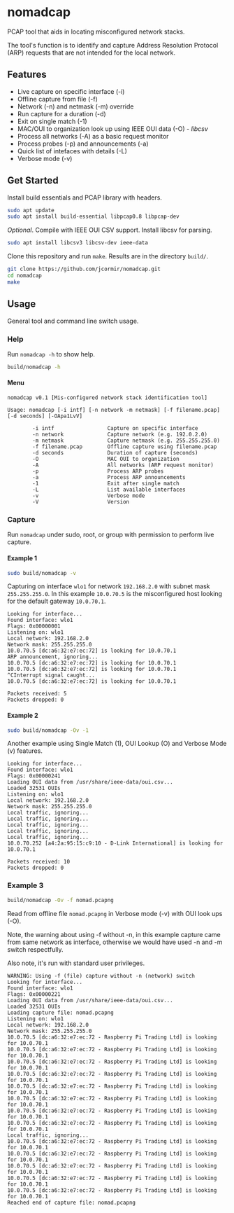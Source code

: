 # nomadcap

PCAP tool that aids in locating misconfigured network stacks.

The tool's function is to identify and capture Address Resolution Protocol (ARP)
requests that are not intended for the local network.

## Features

- Live capture on specific interface (-i)
- Offline capture from file (-f)
- Network (-n) and netmask (-m) override
- Run capture for a duration (-d)
- Exit on single match (-1)
- MAC/OUI to organization look up using IEEE OUI data (-O) - *libcsv*
- Process all networks (-A) as a basic request monitor
- Process probes (-p) and announcements (-a)
- Quick list of intefaces with details (-L)
- Verbose mode (-v)

## Get Started

Install build essentials and PCAP library with headers.

```bash
sudo apt update
sudo apt install build-essential libpcap0.8 libpcap-dev
```

*Optional*. Compile with IEEE OUI CSV support. Install libcsv for parsing.

```bash
sudo apt install libcsv3 libcsv-dev ieee-data
```

Clone this repository and run `make`. Results are in the directory `build/`.

```bash
git clone https://github.com/jcormir/nomadcap.git
cd nomadcap
make
```

## Usage

General tool and command line switch usage.

### Help

Run `nomadcap -h` to show help.

```bash
build/nomadcap -h
```

#### Menu

```text
nomadcap v0.1 [Mis-configured network stack identification tool]

Usage: nomadcap [-i intf] [-n network -m netmask] [-f filename.pcap] [-d seconds] [-OApa1LvV]

        -i intf                 Capture on specific interface
        -n network              Capture network (e.g. 192.0.2.0)
        -m netmask              Capture netmask (e.g. 255.255.255.0)
        -f filename.pcap        Offline capture using filename.pcap
        -d seconds              Duration of capture (seconds)
        -O                      MAC OUI to organization
        -A                      All networks (ARP request monitor)
        -p                      Process ARP probes
        -a                      Process ARP announcements
        -1                      Exit after single match
        -L                      List available interfaces
        -v                      Verbose mode
        -V                      Version
```

### Capture

Run `nomadcap` under sudo, root, or group with permission to perform live capture.

#### Example 1

```bash
sudo build/nomadcap -v
```

Capturing on interface `wlo1` for network `192.168.2.0` with subnet mask `255.255.255.0`.
In this example `10.0.70.5` is the misconfigured host looking for the default gateway `10.0.70.1`.

```text
Looking for interface...
Found interface: wlo1
Flags: 0x00000001
Listening on: wlo1
Local network: 192.168.2.0
Network mask: 255.255.255.0
10.0.70.5 [dc:a6:32:e7:ec:72] is looking for 10.0.70.1
ARP announcement, ignoring...
10.0.70.5 [dc:a6:32:e7:ec:72] is looking for 10.0.70.1
10.0.70.5 [dc:a6:32:e7:ec:72] is looking for 10.0.70.1
^CInterrupt signal caught...
10.0.70.5 [dc:a6:32:e7:ec:72] is looking for 10.0.70.1

Packets received: 5
Packets dropped: 0
```

#### Example 2

```bash
sudo build/nomadcap -Ov -1
```

Another example using Single Match (1), OUI Lookup (O) and Verbose Mode (v) features.

```text
Looking for interface...
Found interface: wlo1
Flags: 0x00000241
Loading OUI data from /usr/share/ieee-data/oui.csv...
Loaded 32531 OUIs
Listening on: wlo1
Local network: 192.168.2.0
Network mask: 255.255.255.0
Local traffic, ignoring...
Local traffic, ignoring...
Local traffic, ignoring...
Local traffic, ignoring...
Local traffic, ignoring...
10.0.70.252 [a4:2a:95:15:c9:10 - D-Link International] is looking for 10.0.70.1

Packets received: 10
Packets dropped: 0
```

### Example 3

```bash
build/nomadcap -Ov -f nomad.pcapng
```

Read from offline file `nomad.pcapng` in Verbose mode (-v) with OUI look ups (-O).

Note, the warning about using -f without -n, in this example capture came from same network
as interface, otherwise we would have used -n and -m switch respectfully.

Also note, it's run with standard user privileges.

```text
WARNING: Using -f (file) capture without -n (network) switch
Looking for interface...
Found interface: wlo1
Flags: 0x00000221
Loading OUI data from /usr/share/ieee-data/oui.csv...
Loaded 32531 OUIs
Loading capture file: nomad.pcapng
Listening on: wlo1
Local network: 192.168.2.0
Network mask: 255.255.255.0
10.0.70.5 [dc:a6:32:e7:ec:72 - Raspberry Pi Trading Ltd] is looking for 10.0.70.1
10.0.70.5 [dc:a6:32:e7:ec:72 - Raspberry Pi Trading Ltd] is looking for 10.0.70.1
10.0.70.5 [dc:a6:32:e7:ec:72 - Raspberry Pi Trading Ltd] is looking for 10.0.70.1
10.0.70.5 [dc:a6:32:e7:ec:72 - Raspberry Pi Trading Ltd] is looking for 10.0.70.1
10.0.70.5 [dc:a6:32:e7:ec:72 - Raspberry Pi Trading Ltd] is looking for 10.0.70.1
10.0.70.5 [dc:a6:32:e7:ec:72 - Raspberry Pi Trading Ltd] is looking for 10.0.70.1
10.0.70.5 [dc:a6:32:e7:ec:72 - Raspberry Pi Trading Ltd] is looking for 10.0.70.1
10.0.70.5 [dc:a6:32:e7:ec:72 - Raspberry Pi Trading Ltd] is looking for 10.0.70.1
Local traffic, ignoring...
10.0.70.5 [dc:a6:32:e7:ec:72 - Raspberry Pi Trading Ltd] is looking for 10.0.70.1
10.0.70.5 [dc:a6:32:e7:ec:72 - Raspberry Pi Trading Ltd] is looking for 10.0.70.1
10.0.70.5 [dc:a6:32:e7:ec:72 - Raspberry Pi Trading Ltd] is looking for 10.0.70.1
10.0.70.5 [dc:a6:32:e7:ec:72 - Raspberry Pi Trading Ltd] is looking for 10.0.70.1
10.0.70.5 [dc:a6:32:e7:ec:72 - Raspberry Pi Trading Ltd] is looking for 10.0.70.1
Reached end of capture file: nomad.pcapng
```
